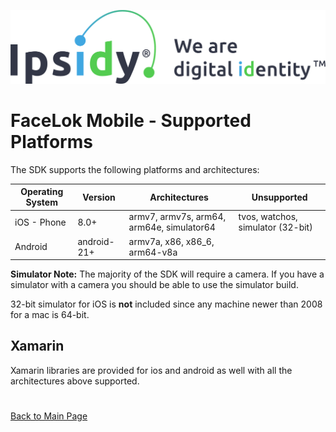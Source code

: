 ![Ipsidy](../../images/ipsidy.png)
# FaceLok Mobile - Supported Platforms

The SDK supports the following platforms and architectures:

| Operating System | Version | Architectures | Unsupported |
| ---------------- | ------- | ------------- | ----------- |
| iOS - Phone |	8.0+ | armv7, armv7s, arm64, arm64e, simulator64 | tvos, watchos, simulator (32-bit) |
| Android | android-21+ | armv7a, x86, x86_6, arm64-v8a |

**Simulator Note:** The majority of the SDK will require a camera. If you have a simulator with a camera you should be able to use the simulator build.

32-bit simulator for iOS is **not** included since any machine newer than 2008 for a mac is 64-bit.

## Xamarin

Xamarin libraries are provided for ios and android as well with all the architectures above supported.

#

[Back to Main Page](../README.md)
